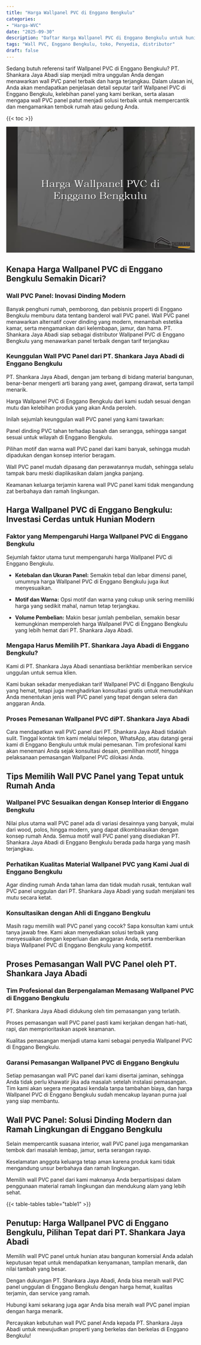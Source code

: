 ```yaml
---
title: "Harga Wallpanel PVC di Enggano Bengkulu"
categories: 
- "Harga-WVC"
date: "2025-09-30"
description: "Daftar Harga Wallpanel PVC di Enggano Bengkulu untuk hunian, kantor, serta toko. Material terbaik, variasi motif, variasi warna menarik, beserta servis instalasi ditangani oleh tenaga ahli ahli serta jaminan resmi!|Jasa penyediaan Wallpanel PVC di Enggano Bengkulu bagi keperluan tempat tinggal, office, atau toko, beserta panel berkualitas dan penempatan oleh teknisi ahli serta kepastian resmi.|Pilihan Wallpanel PVC di Enggano Bengkulu yang terbukti untuk rumah, kantor, serta gerai, dengan material unggulan dan pemasangan dikerjakan oleh teknisi ahli serta garansi resmi.|Penyediaan Wallpanel PVC di Enggano Bengkulu bagi rumah, perkantoran, serta toko, dengan produk unggulan dan pemasangan ditangani oleh tim berpengalaman, lengkap dengan kepastian resmi.}"
tags: "Wall PVC, Enggano Bengkulu, toko, Penyedia, distributor"
draft: false
---
```


Sedang butuh referensi tarif Wallpanel PVC di Enggano Bengkulu? PT. Shankara Jaya Abadi siap menjadi mitra unggulan Anda dengan menawarkan wall PVC panel terbaik dan harga terjangkau. Dalam ulasan ini, Anda akan mendapatkan penjelasan detail seputar tarif Wallpanel PVC di Enggano Bengkulu, kelebihan panel yang kami berikan, serta alasan mengapa wall PVC panel patut menjadi solusi terbaik untuk mempercantik dan mengamankan tembok rumah atau gedung Anda.

{{< toc >}}

![Harga Wallpanel PVC di Enggano Bengkulu](/images/Harga-WVC/Harga-Wallpanel-PVC-di-Enggano-Bengkulu.png)


## Kenapa Harga Wallpanel PVC di Enggano Bengkulu Semakin Dicari?

### Wall PVC Panel: Inovasi Dinding Modern

Banyak penghuni rumah, pemborong, dan pebisnis properti di Enggano Bengkulu memburu data tentang banderol wall PVC panel. Wall PVC panel menawarkan alternatif cover dinding yang modern, menambah estetika kamar, serta mengamankan dari kelembapan, jamur, dan hama. PT. Shankara Jaya Abadi siap sebagai distributor Wallpanel PVC di Enggano Bengkulu yang menawarkan panel terbaik dengan tarif terjangkau

### Keunggulan Wall PVC Panel dari PT. Shankara Jaya Abadi di Enggano Bengkulu

PT. Shankara Jaya Abadi, dengan jam terbang di bidang material bangunan, benar-benar mengerti arti barang yang awet, gampang dirawat, serta tampil menarik.

Harga Wallpanel PVC di Enggano Bengkulu dari kami sudah sesuai dengan mutu dan kelebihan produk yang akan Anda peroleh.

Inilah sejumlah keunggulan wall PVC panel yang kami tawarkan:

Panel dinding PVC tahan terhadap basah dan serangga, sehingga sangat sesuai untuk wilayah di Enggano Bengkulu.

Pilihan motif dan warna wall PVC panel dari kami banyak, sehingga mudah dipadukan dengan konsep interior beragam.

Wall PVC panel mudah dipasang dan perawatannya mudah, sehingga selalu tampak baru meski diaplikasikan dalam jangka panjang.

Keamanan keluarga terjamin karena wall PVC panel kami tidak mengandung zat berbahaya dan ramah lingkungan.

## Harga Wallpanel PVC di Enggano Bengkulu: Investasi Cerdas untuk Hunian Modern

### Faktor yang Mempengaruhi Harga Wallpanel PVC di Enggano Bengkulu

Sejumlah faktor utama turut mempengaruhi harga Wallpanel PVC di Enggano Bengkulu.

- **Ketebalan dan Ukuran Panel:** Semakin tebal dan lebar dimensi panel, umumnya harga Wallpanel PVC di Enggano Bengkulu juga ikut menyesuaikan.

- **Motif dan Warna:** Opsi motif dan warna yang cukup unik sering memiliki harga yang sedikit mahal, namun tetap terjangkau.

- **Volume Pembelian:** Makin besar jumlah pembelian, semakin besar kemungkinan memperoleh harga Wallpanel PVC di Enggano Bengkulu yang lebih hemat dari PT. Shankara Jaya Abadi.

### Mengapa Harus Memilih PT. Shankara Jaya Abadi di Enggano Bengkulu?

Kami di PT. Shankara Jaya Abadi senantiasa berikhtiar memberikan service unggulan untuk semua klien.

Kami bukan sekadar menyediakan tarif Wallpanel PVC di Enggano Bengkulu yang hemat, tetapi juga menghadirkan konsultasi gratis untuk memudahkan Anda menentukan jenis wall PVC panel yang tepat dengan selera dan anggaran Anda.

### Proses Pemesanan Wallpanel PVC diPT. Shankara Jaya Abadi

Cara mendapatkan wall PVC panel dari PT. Shankara Jaya Abadi tidaklah sulit. Tinggal kontak tim kami melalui telepon, WhatsApp, atau datangi gerai kami di Enggano Bengkulu untuk mulai pemesanan. Tim profesional kami akan menemani Anda sejak konsultasi desain, pemilihan motif, hingga pelaksanaan pemasangan Wallpanel PVC dilokasi Anda.

## Tips Memilih Wall PVC Panel yang Tepat untuk Rumah Anda

### Wallpanel PVC Sesuaikan dengan Konsep Interior di Enggano Bengkulu

Nilai plus utama wall PVC panel ada di variasi desainnya yang banyak, mulai dari wood, polos, hingga modern, yang dapat dikombinasikan dengan konsep rumah Anda. Semua motif wall PVC panel yang disediakan PT. Shankara Jaya Abadi di Enggano Bengkulu berada pada harga yang masih terjangkau.

### Perhatikan Kualitas Material Wallpanel PVC yang Kami Jual di Enggano Bengkulu

Agar dinding rumah Anda tahan lama dan tidak mudah rusak, tentukan wall PVC panel unggulan dari PT. Shankara Jaya Abadi yang sudah menjalani tes mutu secara ketat.

### Konsultasikan dengan Ahli di Enggano Bengkulu

Masih ragu memilih wall PVC panel yang cocok? Sapa konsultan kami untuk tanya jawab free. Kami akan menyediakan solusi terbaik yang menyesuaikan dengan keperluan dan anggaran Anda, serta memberikan biaya Wallpanel PVC di Enggano Bengkulu yang kompetitif.

## Proses Pemasangan Wall PVC Panel oleh PT. Shankara Jaya Abadi

### Tim Profesional dan Berpengalaman Memasang Wallpanel PVC di Enggano Bengkulu

PT. Shankara Jaya Abadi didukung oleh tim pemasangan yang terlatih.

Proses pemasangan wall PVC panel pasti kami kerjakan dengan hati-hati, rapi, dan memprioritaskan aspek keamanan.

Kualitas pemasangan menjadi utama kami sebagai penyedia Wallpanel PVC di Enggano Bengkulu.

### Garansi Pemasangan Wallpanel PVC di Enggano Bengkulu

Setiap pemasangan wall PVC panel dari kami disertai jaminan, sehingga Anda tidak perlu khawatir jika ada masalah setelah instalasi pemasangan. Tim kami akan segera mengatasi kendala tanpa tambahan biaya, dan harga Wallpanel PVC di Enggano Bengkulu sudah mencakup layanan purna jual yang siap membantu.

## Wall PVC Panel: Solusi Dinding Modern dan Ramah Lingkungan di Enggano Bengkulu

Selain mempercantik suasana interior, wall PVC panel juga mengamankan tembok dari masalah lembap, jamur, serta serangan rayap.

Keselamatan anggota keluarga tetap aman karena produk kami tidak mengandung unsur berbahaya dan ramah lingkungan.

Memilih wall PVC panel dari kami maknanya Anda berpartisipasi dalam penggunaan material ramah lingkungan dan mendukung alam yang lebih sehat.

{{< table-tables table="table1" >}}

## Penutup: Harga Wallpanel PVC di Enggano Bengkulu, Pilihan Tepat dari PT. Shankara Jaya Abadi

Memilih wall PVC panel untuk hunian atau bangunan komersial Anda adalah keputusan tepat untuk mendapatkan kenyamanan, tampilan menarik, dan nilai tambah yang besar.

Dengan dukungan PT. Shankara Jaya Abadi, Anda bisa meraih wall PVC panel unggulan di Enggano Bengkulu dengan harga hemat, kualitas terjamin, dan service yang ramah.

Hubungi kami sekarang juga agar Anda bisa meraih wall PVC panel impian dengan harga menarik.

Percayakan kebutuhan wall PVC panel Anda kepada PT. Shankara Jaya Abadi untuk mewujudkan properti yang berkelas dan berkelas di Enggano Bengkulu!
